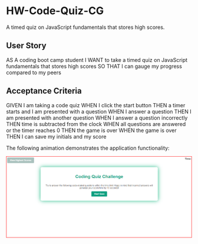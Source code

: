 # HW-Code-Quiz-CG

A timed quiz on JavaScript fundamentals that stores high scores.

## User Story

AS A coding boot camp student
I WANT to take a timed quiz on JavaScript fundamentals that stores high scores
SO THAT I can gauge my progress compared to my peers

## Acceptance Criteria

GIVEN I am taking a code quiz
WHEN I click the start button
THEN a timer starts and I am presented with a question
WHEN I answer a question
THEN I am presented with another question
WHEN I answer a question incorrectly
THEN time is subtracted from the clock
WHEN all questions are answered or the timer reaches 0
THEN the game is over
WHEN the game is over
THEN I can save my initials and my score

The following animation demonstrates the application functionality:

![A user clicks through an interactive coding quiz, then enters initials to save the high score before resetting and starting over.](/assets/images/home-work-demo.png)
